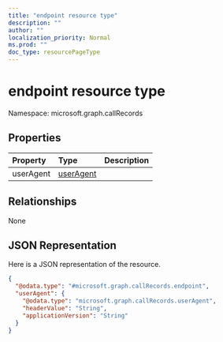 ```yaml
---
title: "endpoint resource type"
description: ""
author: ""
localization_priority: Normal
ms.prod: ""
doc_type: resourcePageType
---
```


# endpoint resource type


Namespace: microsoft.graph.callRecords



## Properties
|Property|Type|Description|
|:---|:---|:---|
|userAgent|[userAgent](../resources/callrecords-useragent.md)||

## Relationships
None

## JSON Representation
Here is a JSON representation of the resource.
<!-- {
  "blockType": "resource",
  "@odata.type": "microsoft.graph.callRecords.endpoint"
}
-->
``` json
{
  "@odata.type": "#microsoft.graph.callRecords.endpoint",
  "userAgent": {
    "@odata.type": "microsoft.graph.callRecords.userAgent",
    "headerValue": "String",
    "applicationVersion": "String"
  }
}
```

